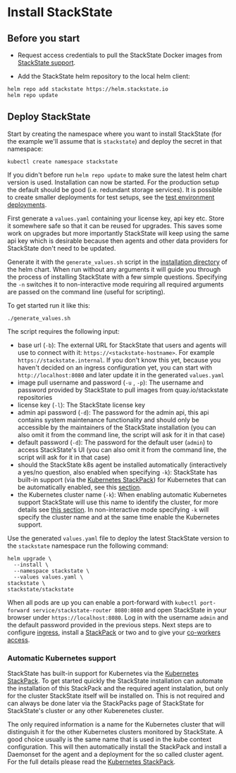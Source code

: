 # Install StackState

## Before you start

* Request access credentials to pull the StackState Docker images from [StackState support](https://support.stackstate.com/).

* Add the StackState helm repository to the local helm client:

```text
helm repo add stackstate https://helm.stackstate.io
helm repo update
```

## Deploy StackState

Start by creating the namespace where you want to install StackState \(for the example we'll assume that is `stackstate`\) and deploy the secret in that namespace:

```text
kubectl create namespace stackstate
```

If you didn't before run `helm repo update` to make sure the latest helm chart version is used. Installation can now be started. For the production setup the default should be good \(i.e. redundant storage services\). It is possible to create smaller deployments for test setups, see the [test environment deployments](./).

First generate a `values.yaml` containing your license key, api key etc. Store it somewhere safe so that it can be reused for upgrades. This saves some work on upgrades but more importantly StackState will keep using the same api key which is desirable because then agents and other data providers for StackState don't need to be updated.

Generate it with the `generate_values.sh` script in the [installation directory](https://github.com/StackVista/helm-charts/tree/master/stable/stackstate/installation) of the helm chart. When run without any arguments it will guide you through the process of installing StackState with a few simple questions. Specifying the `-n` switches it to non-interactive mode requiring all required arguments are passed on the command line \(useful for scripting\).

To get started run it like this:

```text
./generate_values.sh
```

The script requires the following input:

* base url \(`-b`\): The external URL for StackState that users and agents will use to connect with it: `https://<stackstate-hostname>`. For example `https://stackstate.internal`. If you don't know this yet, because you haven't decided on an ingress configuration yet, you can start with `http://localhost:8080` and later update it in the generated `values.yaml`
* image pull username and password \(`-u` , `-p`\): The username and password provided by StackState to pull images from quay.io/stackstate repositories
* license key \(`-l`\): The StackState license key
* admin api password \(`-d`\): The password for the admin api, this api contains system maintenance functionality and should only be accessible by the maintainers of the StackState installation \(you can also omit it from the command line, the script will ask for it in that case\)
* default password \(`-d`\): The password for the default user \(`admin`\) to access StackState's UI \(you can also omit it from the command line, the script will ask for it in that case\)
* should the StackState k8s agent be installed automatically \(interactively a yes/no question, also enabled when specifying `-k`\): StackState has built-in support \(via the [Kubernetes StackPack](/stackpacks/integrations/kubernetes.md)) for Kubernetes that can be automatically enabled, see this [section](./#automatic-kubernetes-support).
* the Kubernetes cluster name \(`-k`\): When enabling automatic Kubernetes support StackState will use this name to identify the cluster, for more details see [this section](./#automatic-kubernetes-support). In non-interactive mode specifying `-k` will specify the cluster name and at the same time enable the Kubernetes support.

Use the generated `values.yaml` file to deploy the latest StackState version to the `stackstate` namespace run the following command:

```text
helm upgrade \
  --install \
  --namespace stackstate \
  --values values.yaml \
stackstate \
stackstate/stackstate
```

When all pods are up you can enable a port-forward with `kubectl port-forward service/stackstate-router 8080:8080` and open StackState in your browser under `https://localhost:8080`. Log in with the username `admin` and the default password provided in the previous steps. Next steps are to configure [ingress](ingress.md), install a [StackPack](/stackpacks/) or two and to give your [co-workers access](./#configuring-authentication-and-authorization).

### Automatic Kubernetes support

StackState has built-in support for Kubernetes via the [Kubernetes StackPack](/stackpacks/integrations/kubernetes.md). To get started quickly the StackState installation can automate the installation of this StackPack and the required agent instalation, but only for the cluster StackState itself will be installed on. This is not required and can always be done later via the StackPacks page of StackState for StackState's cluster or any other Kuberenetes cluster.

The only required information is a name for the Kubernetes cluster that will distinguish it for the other Kubernetes clusters monitored by StackState. A good choice usually is the same name that is used in the kube context configuration. This will then automatically install the StackPack and install a Daemonset for the agent and a deployment for the so called cluster agent. For the full details please read the [Kubernetes StackPack](/stackpacks/integrations/kubernetes.md).

